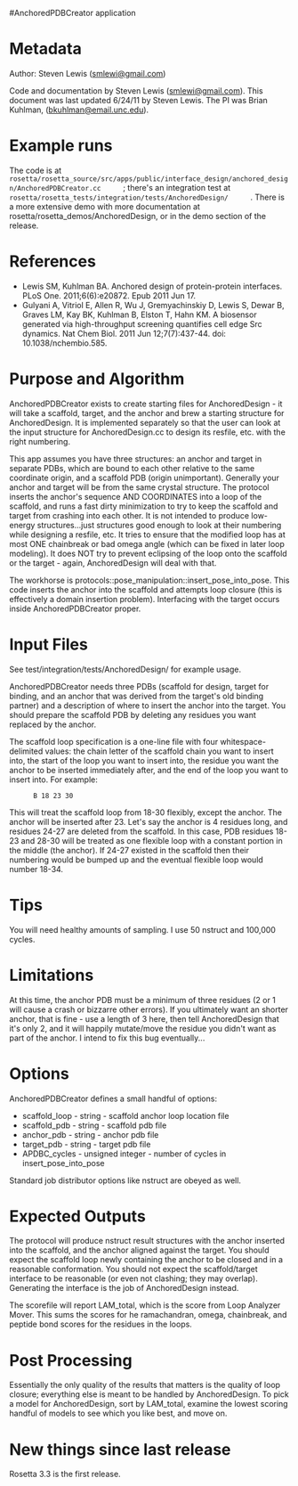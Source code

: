 #AnchoredPDBCreator application

Metadata
========

Author: Steven Lewis (smlewi@gmail.com)

Code and documentation by Steven Lewis (smlewi@gmail.com). This document was last updated 6/24/11 by Steven Lewis. The PI was Brian Kuhlman, (bkuhlman@email.unc.edu).

Example runs
============

The code is at `       rosetta/rosetta_source/src/apps/public/interface_design/anchored_design/AnchoredPDBCreator.cc      ` ; there's an integration test at `       rosetta/rosetta_tests/integration/tests/AnchoredDesign/      ` . There is a more extensive demo with more documentation at rosetta/rosetta\_demos/AnchoredDesign, or in the demo section of the release.

References
==========

-   Lewis SM, Kuhlman BA. Anchored design of protein-protein interfaces. PLoS One. 2011;6(6):e20872. Epub 2011 Jun 17.
-   Gulyani A, Vitriol E, Allen R, Wu J, Gremyachinskiy D, Lewis S, Dewar B, Graves LM, Kay BK, Kuhlman B, Elston T, Hahn KM. A biosensor generated via high-throughput screening quantifies cell edge Src dynamics. Nat Chem Biol. 2011 Jun 12;7(7):437-44. doi: 10.1038/nchembio.585.

Purpose and Algorithm
=====================

AnchoredPDBCreator exists to create starting files for AnchoredDesign - it will take a scaffold, target, and the anchor and brew a starting structure for AnchoredDesign. It is implemented separately so that the user can look at the input structure for AnchoredDesign.cc to design its resfile, etc. with the right numbering.

This app assumes you have three structures: an anchor and target in separate PDBs, which are bound to each other relative to the same coordinate origin, and a scaffold PDB (origin unimportant). Generally your anchor and target will be from the same crystal structure. The protocol inserts the anchor's sequence AND COORDINATES into a loop of the scaffold, and runs a fast dirty minimization to try to keep the scaffold and target from crashing into each other. It is not intended to produce low-energy structures...just structures good enough to look at their numbering while designing a resfile, etc. It tries to ensure that the modified loop has at most ONE chainbreak or bad omega angle (which can be fixed in later loop modeling). It does NOT try to prevent eclipsing of the loop onto the scaffold or the target - again, AnchoredDesign will deal with that.

The workhorse is protocols::pose\_manipulation::insert\_pose\_into\_pose. This code inserts the anchor into the scaffold and attempts loop closure (this is effectively a domain insertion problem). Interfacing with the target occurs inside AnchoredPDBCreator proper.

Input Files
===========

See test/integration/tests/AnchoredDesign/ for example usage.

AnchoredPDBCreator needs three PDBs (scaffold for design, target for binding, and an anchor that was derived from the target's old binding partner) and a description of where to insert the anchor into the target. You should prepare the scaffold PDB by deleting any residues you want replaced by the anchor.

The scaffold loop specification is a one-line file with four whitespace-delimited values: the chain letter of the scaffold chain you want to insert into, the start of the loop you want to insert into, the residue you want the anchor to be inserted immediately after, and the end of the loop you want to insert into. For example:

`       B 18 23 30      `

This will treat the scaffold loop from 18-30 flexibly, except the anchor. The anchor will be inserted after 23. Let's say the anchor is 4 residues long, and residues 24-27 are deleted from the scaffold. In this case, PDB residues 18-23 and 28-30 will be treated as one flexible loop with a constant portion in the middle (the anchor). If 24-27 existed in the scaffold then their numbering would be bumped up and the eventual flexible loop would number 18-34.

Tips
====

You will need healthy amounts of sampling. I use 50 nstruct and 100,000 cycles.

Limitations
===========

At this time, the anchor PDB must be a minimum of three residues (2 or 1 will cause a crash or bizzarre other errors). If you ultimately want an shorter anchor, that is fine - use a length of 3 here, then tell AnchoredDesign that it's only 2, and it will happily mutate/move the residue you didn't want as part of the anchor. I intend to fix this bug eventually...

Options
=======

AnchoredPDBCreator defines a small handful of options:

-   scaffold\_loop - string - scaffold anchor loop location file
-   scaffold\_pdb - string - scaffold pdb file
-   anchor\_pdb - string - anchor pdb file
-   target\_pdb - string - target pdb file
-   APDBC\_cycles - unsigned integer - number of cycles in insert\_pose\_into\_pose

Standard job distributor options like nstruct are obeyed as well.

Expected Outputs
================

The protocol will produce nstruct result structures with the anchor inserted into the scaffold, and the anchor aligned against the target. You should expect the scaffold loop newly containing the anchor to be closed and in a reasonable conformation. You should not expect the scaffold/target interface to be reasonable (or even not clashing; they may overlap). Generating the interface is the job of AnchoredDesign instead.

The scorefile will report LAM\_total, which is the score from Loop Analyzer Mover. This sums the scores for he ramachandran, omega, chainbreak, and peptide bond scores for the residues in the loops.

Post Processing
===============

Essentially the only quality of the results that matters is the quality of loop closure; everything else is meant to be handled by AnchoredDesign. To pick a model for AnchoredDesign, sort by LAM\_total, examine the lowest scoring handful of models to see which you like best, and move on.

New things since last release
=============================

Rosetta 3.3 is the first release.
